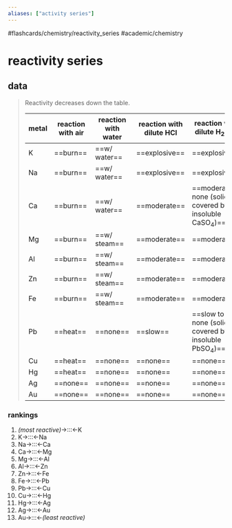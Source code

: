 ```yaml
---
aliases: ["activity series"]
---
```


#flashcards/chemistry/reactivity_series #academic/chemistry

# reactivity series

## data
> Reactivity decreases down the table.
>
> metal | reaction with air | reaction with water | reaction with dilute HCl | reaction with dilute H<sub>2</sub>SO<sub>4</sub>
> -|-|-|-|-
> K | ==burn== | ==w/ water== | ==explosive== | ==explosive==
> Na | ==burn== | ==w/ water== | ==explosive== | ==explosive==
> Ca | ==burn== | ==w/ water== | ==moderate== | ==moderate to none (solid covered by insoluble CaSO<sub>4</sub>)==
> Mg | ==burn== | ==w/ steam== | ==moderate== | ==moderate==
> Al | ==burn== | ==w/ steam== | ==moderate== | ==moderate==
> Zn | ==burn== | ==w/ steam== | ==moderate== | ==moderate==
> Fe | ==burn== | ==w/ steam== | ==moderate== | ==moderate==
> Pb | ==heat== | ==none== | ==slow== | ==slow to none (solid covered by insoluble PbSO<sub>4</sub>)==
> Cu | ==heat== | ==none== | ==none== | ==none==
> Hg | ==heat== | ==none== | ==none== | ==none==
> Ag | ==none== | ==none== | ==none== | ==none==
> Au | ==none== | ==none== | ==none== | ==none== <!--SR:!2022-05-30,28,250!2022-05-25,23,250!2022-05-21,19,250!2022-05-29,27,250!2022-05-29,27,250!2022-05-26,24,250!2022-05-28,26,250!2022-05-24,22,250!2022-05-24,22,250!2022-05-22,20,250!2022-05-27,25,250!2022-05-23,21,250!2022-05-26,24,250!2022-05-20,18,250!2022-05-30,28,250!2022-05-21,19,250!2022-05-25,23,250!2022-05-23,21,250!2022-05-30,28,250!2022-05-24,22,250!2022-05-28,26,250!2022-05-28,26,250!2022-05-28,26,250!2022-05-27,25,250!2022-05-27,25,250!2022-05-30,28,250!2022-05-25,23,250!2022-05-26,24,250!2022-05-29,27,250!2022-05-27,25,250!2022-05-23,21,250!2022-05-06,11,249!2022-05-12,15,249!2022-05-14,17,249!2022-05-07,12,249!2022-05-10,14,249!2022-05-09,13,248!2022-05-12,15,248!2022-05-07,12,248!2022-05-14,17,248!2022-05-07,12,248!2022-05-09,13,248!2022-05-13,16,248!2022-05-06,11,248!2022-06-01,30,268!2022-05-06,11,246!2022-05-08,12,246!2022-05-11,14,246-->

### rankings
1. _(most reactive)_→:::←K <!--SR:!2022-05-05,13,270!2022-05-04,12,289-->
2. K→:::←Na <!--SR:!2022-05-14,16,228!2022-05-12,14,228-->
3. Na→:::←Ca <!--SR:!2022-05-08,11,228!2022-05-10,14,248-->
4. Ca→:::←Mg <!--SR:!2022-05-11,13,228!2022-05-10,13,226-->
5. Mg→:::←Al <!--SR:!2022-05-13,15,230!2022-05-14,16,229-->
6. Al→:::←Zn <!--SR:!2022-05-07,11,228!2022-05-06,10,225-->
7. Zn→:::←Fe <!--SR:!2022-05-09,12,228!2022-05-14,16,226-->
8. Fe→:::←Pb <!--SR:!2022-05-13,15,229!2022-05-07,11,228-->
9. Pb→:::←Cu <!--SR:!2022-05-12,14,226!2022-05-06,10,226-->
10. Cu→:::←Hg <!--SR:!2022-05-11,13,229!2022-05-12,14,226-->
11. Hg→:::←Ag <!--SR:!2022-05-10,8,230!2022-05-13,15,226-->
12. Ag→:::←Au <!--SR:!2022-05-04,12,270!2022-05-31,29,269-->
13. Au→:::←_(least reactive)_ <!--SR:!2022-06-20,48,308!2022-05-05,13,284-->
